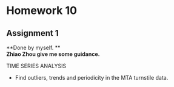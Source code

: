 # Homework 10

## Assignment 1
     
**Done by myself. **    
**Zhiao Zhou give me some guidance.**

TIME SERIES ANALYSIS
- Find outliers, trends and periodicity in the MTA turnstile data.
